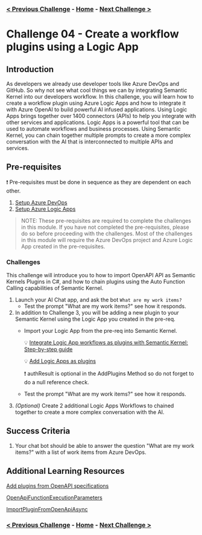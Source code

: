 ### [< Previous Challenge](./Challenge-03.md) - **[Home](./README.md)** - [Next Challenge >](./Challenge-05.md)

# Challenge 04 -  Create a workflow plugins using a Logic App

## Introduction

As developers we already use developer tools like Azure DevOps and GitHub. So why not see what cool things we can by integrating Semantic Kernel into our developers workflow. In this challenge, you will learn how to create a workflow plugin using Azure Logic Apps and how to integrate it with Azure OpenAI to build powerful AI infused applications. Using Logic Apps brings together over 1400 connectors (APIs) to help you integrate with other services and applications. Logic Apps is a powerful tool that can be used to automate workflows and business processes. Using Semantic Kernel, you can chain together multiple prompts to create a more complex conversation with the AI that is interconnected to multiple APIs and services.

## Pre-requisites

:exclamation: Pre-requisites must be done in sequence as they are dependent on each other.

1. [Setup Azure DevOps](./Challenge-04-Prereq-ADO.md)
1. [Setup Azure Logic Apps](./Challenge-04-Prereq-LogicApp.md)

>NOTE: These pre-requisites are required to complete the challenges in this module. If you have not completed the pre-requisites, please do so before proceeding with the challenges. Most of the challenges in this module will require the Azure DevOps project and Azure Logic App created in the pre-requisites.

### Challenges

This challenge will introduce you to how to import OpenAPI API as Semantic Kernels Plugins in C#, and how to chain plugins using the Auto Function Calling capabilities of Semantic Kernel.

1. Launch your AI Chat app, and ask the bot `What are my work items?`
    - Test the prompt "What are my work items?" see how it responds.
1. In addition to Challenge 3, you will be adding a new plugin to your Semantic Kernel using the Logic App you created in the pre-req.
    - Import your Logic App from the pre-req into Semantic Kernel.

        :bulb: [Integrate Logic App workflows as plugins with Semantic Kernel: Step-by-step guide](https://techcommunity.microsoft.com/t5/azure-integration-services-blog/integrate-logic-app-workflows-as-plugins-with-semantic-kernel/ba-p/4210854)

        :bulb: [Add Logic Apps as plugins](https://learn.microsoft.com/en-us/semantic-kernel/concepts/plugins/adding-logic-apps-as-plugins)

        :exclamation: authResult is optional in the AddPlugins Method so do not forget to do a null reference check.

    - Test the prompt "What are my work items?" see how it responds.
1. _(Optional)_ Create 2 additional Logic Apps Workflows to chained together to create a more complex conversation with the AI.

## Success Criteria

1. Your chat bot should be able to answer the question "What are my work items?" with a list of work items from Azure DevOps.

## Additional Learning Resources

[Add plugins from OpenAPI specifications](https://learn.microsoft.com/en-us/semantic-kernel/concepts/plugins/adding-openapi-plugins?pivots=programming-language-csharp)

[OpenApiFunctionExecutionParameters](https://learn.microsoft.com/en-us/dotnet/api/microsoft.semantickernel.plugins.openapi.openapifunctionexecutionparameters?view=semantic-kernel-dotnet)

[ImportPluginFromOpenApiAsync](https://learn.microsoft.com/en-us/dotnet/api/microsoft.semantickernel.plugins.openapi.openapikernelextensions.importpluginfromopenapiasync?view=semantic-kernel-dotnet)

### [< Previous Challenge](./Challenge-03.md) - **[Home](./README.md)** - [Next Challenge >](./Challenge-05.md)
